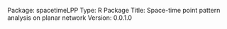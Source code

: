 Package: spacetimeLPP
Type: R Package
Title: Space-time point pattern analysis on planar network
Version: 0.0.1.0